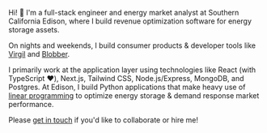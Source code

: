 Hi! 👋 I'm a full-stack engineer and energy market analyst at Southern California Edison, where I build revenue optimization software for energy storage assets.

On nights and weekends, I build consumer products & developer tools like [Virgil](https://github.com/kevinkoste/virgil-mobile-app) and [Blobber](https://github.com/kevinkoste/blobber).

I primarily work at the application layer using technologies like React (with TypeScript :heart:), Next.js, Tailwind CSS, Node.js/Express, MongoDB, and Postgres.
At Edison, I build Python applications that make heavy use of [linear programming](https://en.wikipedia.org/wiki/Linear_programming) to optimize energy storage & demand response market performance.

Please [get in touch](mailto:kevinkoste@gmail.com) if you'd like to collaborate or hire me!


